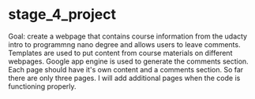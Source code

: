 # stage_4_project
Goal: create a webpage that contains course information from the udacty intro to programmng nano degree and allows users to leave comments.
Templates are used to put content from course materials on different webpages.
Google app engine is used to generate the comments section.
Each page should have it's own content and a comments section.
So far there are only three pages. I will add additional pages when the code is functioning properly.
